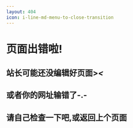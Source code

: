 ```yaml
---
layout: 404
icon: i-line-md-menu-to-close-transition
---
```


# 页面出错啦!

## 站长可能还没编辑好页面>_<_

## 或者你的网址输错了-.-

## 请自己检查一下吧,或返回上个页面
